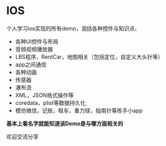 # IOS
个人学习ios实现的所有demo，涵括各种控件与知识点、

* 各种UI控件与布局
* 音频视频播放器
* LBS程序，RentCar，地图相关（包括定位，自定义大头针等）
* app之间通信
* 各种动画
* 传感器
* 瀑布流
* XML，JSON格式操作等
* coredata，plist等数据持久化
* 模仿微信，记账，租车，重力球，指南针等练手小app


**基本上看名字就能知道该Demo是与哪方面相关的**

欢迎交流分享
